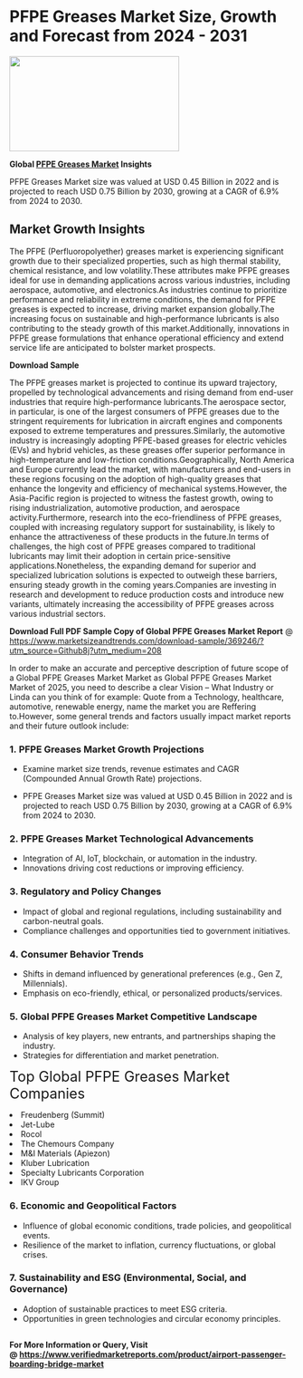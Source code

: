 <H1>PFPE Greases Market Size, Growth and Forecast from 2024 - 2031</H1><img class="aligncenter size-medium wp-image-584254" src="https://thirdeyenews.in/wp-content/uploads/2024/09/Global-Market-Research-300x168.jpeg" alt="" width="300" height="168" /><p><strong>Global&nbsp;<a href="https://www.marketsizeandtrends.com/download-sample/369246/?utm_source=Github8j?utm_medium=208">PFPE Greases Market</a> Insights</strong></p><p>PFPE Greases Market size was valued at USD 0.45 Billion in 2022 and is projected to reach USD 0.75 Billion by 2030, growing at a CAGR of 6.9% from 2024 to 2030.</p><p><h2>Market Growth Insights</h2> <p>The PFPE (Perfluoropolyether) greases market is experiencing significant growth due to their specialized properties, such as high thermal stability, chemical resistance, and low volatility.These attributes make PFPE greases ideal for use in demanding applications across various industries, including aerospace, automotive, and electronics.As industries continue to prioritize performance and reliability in extreme conditions, the demand for PFPE greases is expected to increase, driving market expansion globally.The increasing focus on sustainable and high-performance lubricants is also contributing to the steady growth of this market.Additionally, innovations in PFPE grease formulations that enhance operational efficiency and extend service life are anticipated to bolster market prospects.</p> <p><strong>Download Sample</strong></p> <p>The PFPE greases market is projected to continue its upward trajectory, propelled by technological advancements and rising demand from end-user industries that require high-performance lubricants.The aerospace sector, in particular, is one of the largest consumers of PFPE greases due to the stringent requirements for lubrication in aircraft engines and components exposed to extreme temperatures and pressures.Similarly, the automotive industry is increasingly adopting PFPE-based greases for electric vehicles (EVs) and hybrid vehicles, as these greases offer superior performance in high-temperature and low-friction conditions.Geographically, North America and Europe currently lead the market, with manufacturers and end-users in these regions focusing on the adoption of high-quality greases that enhance the longevity and efficiency of mechanical systems.However, the Asia-Pacific region is projected to witness the fastest growth, owing to rising industrialization, automotive production, and aerospace activity.Furthermore, research into the eco-friendliness of PFPE greases, coupled with increasing regulatory support for sustainability, is likely to enhance the attractiveness of these products in the future.In terms of challenges, the high cost of PFPE greases compared to traditional lubricants may limit their adoption in certain price-sensitive applications.Nonetheless, the expanding demand for superior and specialized lubrication solutions is expected to outweigh these barriers, ensuring steady growth in the coming years.Companies are investing in research and development to reduce production costs and introduce new variants, ultimately increasing the accessibility of PFPE greases across various industrial sectors.</p> <p><span class=""><strong>Download Full PDF Sample Copy of Global PFPE Greases Market Report</strong> @ <a href="https://www.marketsizeandtrends.com/download-sample/369246/?utm_source=Github8j?utm_medium=208" target="_blank">https://www.marketsizeandtrends.com/download-sample/369246/?utm_source=Github8j?utm_medium=208</a></span></p><p>In order to make an accurate and perceptive description of future scope of a Global&nbsp;PFPE Greases Market Market as Global&nbsp;PFPE Greases Market Market of 2025, you need to describe a clear Vision &ndash; What Industry or Linda can you think of for example: Quote from a Technology, healthcare, automotive, renewable energy, name the market you are Reffering to.However, some general trends and factors usually impact market reports and their future outlook include:</p><h3>1.&nbsp;<strong>PFPE Greases Market Growth Projections</strong></h3><ul><li>Examine market size trends, revenue estimates and CAGR (Compounded Annual Growth Rate) projections.</li><li><p>PFPE Greases Market size was valued at USD 0.45 Billion in 2022 and is projected to reach USD 0.75 Billion by 2030, growing at a CAGR of 6.9% from 2024 to 2030.</p></li></ul><h3>2.&nbsp;<strong>PFPE Greases Market Technological Advancements</strong></h3><ul><li>Integration of AI, IoT, blockchain, or automation in the industry.</li><li>Innovations driving cost reductions or improving efficiency.</li></ul><h3>3.&nbsp;<strong>Regulatory and Policy Changes</strong></h3><ul><li>Impact of global and regional regulations, including sustainability and carbon-neutral goals.</li><li>Compliance challenges and opportunities tied to government initiatives.</li></ul><h3>4.&nbsp;<strong>Consumer Behavior Trends</strong></h3><ul><li>Shifts in demand influenced by generational preferences (e.g., Gen Z, Millennials).</li><li>Emphasis on eco-friendly, ethical, or personalized products/services.</li></ul><h3>5.&nbsp;<strong>Global PFPE Greases Market Competitive Landscape</strong></h3><ul><li>Analysis of key players, new entrants, and partnerships shaping the industry.</li><li>Strategies for differentiation and market penetration.</li></ul><p data-pm-slice="1 1 []"><span style="color: inherit; font-family: inherit; font-size: 25px;">Top Global PFPE Greases Market Companies</span></p><div class="" data-test-id=""><p><li>Freudenberg (Summit)</li><li> Jet-Lube</li><li> Rocol</li><li> The Chemours Company</li><li> M&I Materials (Apiezon)</li><li> Kluber Lubrication</li><li> Specialty Lubricants Corporation</li><li> IKV Group</li></p></div><h3>6.&nbsp;<strong>Economic and Geopolitical Factors</strong></h3><ul><li>Influence of global economic conditions, trade policies, and geopolitical events.</li><li>Resilience of the market to inflation, currency fluctuations, or global crises.</li></ul><h3>7.&nbsp;<strong>Sustainability and ESG (Environmental, Social, and Governance)</strong></h3><ul><li>Adoption of sustainable practices to meet ESG criteria.</li><li>Opportunities in green technologies and circular economy principles.</li></ul><h2><strong style="font-size: 14px;">For More Information or Query, Visit @&nbsp;</strong><a style="background-color: #ffffff; font-size: 14px;" href="https://www.marketsizeandtrends.com/report/pfpe-greases-market/" target="_blank">https://www.verifiedmarketreports.com/product/airport-passenger-boarding-bridge-market</a></h2>